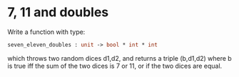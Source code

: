 # 7, 11 and doubles

Write a function with type:
```ocaml
seven_eleven_doubles : unit -> bool * int * int
```
which throws two random dices d1,d2, and returns a triple (b,d1,d2) where b is true iff
the sum of the two dices is 7 or 11, or if the two dices are equal.
